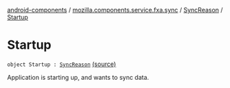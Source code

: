 [android-components](../../index.md) / [mozilla.components.service.fxa.sync](../index.md) / [SyncReason](index.md) / [Startup](./-startup.md)

# Startup

`object Startup : `[`SyncReason`](index.md) [(source)](https://github.com/mozilla-mobile/android-components/blob/master/components/service/firefox-accounts/src/main/java/mozilla/components/service/fxa/sync/SyncManager.kt#L26)

Application is starting up, and wants to sync data.

